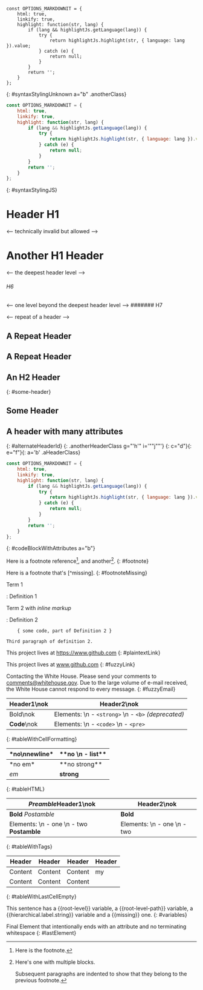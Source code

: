 
<!-- a code block with an unknown language -->
```zsdgfdzfghz
const OPTIONS_MARKDOWNIT = {
	html: true,
	linkify: true,
	highlight: function(str, lang) {
		if (lang && highlightJs.getLanguage(lang)) {
			try {
				return highlightJs.highlight(str, { language: lang }).value;
			} catch (e) {
				return null;
			}
		}
		return '';
	}
};
```
{: #syntaxStylingUnknown a="b" .anotherClass}

<!-- a JS code block -->
```js
const OPTIONS_MARKDOWNIT = {
	html: true,
	linkify: true,
	highlight: function(str, lang) {
		if (lang && highlightJs.getLanguage(lang)) {
			try {
				return highlightJs.highlight(str, { language: lang }).value;
			} catch (e) {
				return null;
			}
		}
		return '';
	}
};
```
{: #syntaxStylingJS}

# Header H1

<-- technically invalid but allowed -->
# Another H1 Header

<-- the deepest header level -->
###### H6

<-- one level beyond the deepest header level -->
####### H7

<-- repeat of a header -->

## A Repeat Header

## A Repeat Header

<!-- repeat of a header id -->

## An H2 Header
{: #some-header}

## Some Header

## A header with many attributes
{: #alternateHeaderId}
{: .anotherHeaderClass g="'h'" i='""j""'}
{: c="d"}{: e="f"}{: a='b' .aHeaderClass}


<!-- used by the subsequent footnote test -->
[^longnote]: Here's one with multiple blocks.

    Subsequent paragraphs are indented to show that they
belong to the previous footnote.


<!-- code block with attributes -->
```js
const OPTIONS_MARKDOWNIT = {
	html: true,
	linkify: true,
	highlight: function(str, lang) {
		if (lang && highlightJs.getLanguage(lang)) {
			try {
				return highlightJs.highlight(str, { language: lang }).value;
			} catch (e) {
				return null;
			}
		}
		return '';
	}
};
```
{: #codeBlockWithAttributes a="b"}

<!-- footnote tests -->
Here is a footnote reference[^9], and another[^longnote].
{: #footnote}

Here is a footnote that's [^missing].
{: #footnoteMissing}

<!-- used by the footnote test -->
[^9]: Here is the footnote.


<!-- definition lists -->

Term 1

:   Definition 1

Term 2 with *inline markup*

:   Definition 2

        { some code, part of Definition 2 }

    Third paragraph of definition 2.


<!-- linkification -->

This project lives at https://www.github.com
{: #plaintextLink}

This project lives at www.github.com
{: #fuzzyLink}

Contacting the White House. Please send your comments to comments@whitehouse.gov. Due to the large volume of e-mail received, the White House cannot respond to every message.
{: #fuzzyEmail}

<!-- tables -->

| Header1\nok | Header2\nok | 
|-----|-----|
| Bold\nok | Elements:  \n - `<strong>`  \n - `<b>` *(deprecated)* |
| **Code**\nok | Elements:  \n - `<code>`  \n - `<pre>` |
{: #tableWithCellFormatting}

<table>
<thead>
  <tr>
    <th id="no-newline">*no\nnewline*</th>
    <th id="no-list">**no \n - list**</th>
  </tr>
</thead>
<tbody>
  <tr>
    <td id="no-em">*no em*</td>
    <td id="no-strong">**no strong**</td>
  </tr>
  <tr>
    <td id="em"><em>em</em></td>
    <td id="strong"><strong>strong</strong></td>
  </tr>
</table>
{: #tableHTML}

| <em>Preamble</em>Header1\nok | Header2\nok | 
|-----|-----|
| **Bold** <em>Postamble</em> | **Bold** |
| Elements:  \n - one  \n - two <strong>Postamble</strong> | Elements:  \n - one  \n - two |
{: #tableWithTags}

| Header  | Header  | Header  |  Header |
|-------- |-------- |-------- |-------- |
| Content | Content | Content | my |
| Content | Content | Content | |
{: #tableWithLastCellEmpty}


This sentence has a {{root-level}} variable, a {{root-level-path}} variable, a {{hierarchical.label.string}} variable and a {{missing}} one.
{: #variables}

Final Element that intentionally ends with an attribute and no terminating whitespace
{: #lastElement}